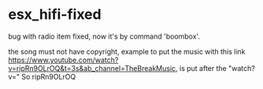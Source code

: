 # esx_hifi-fixed

bug with radio item fixed, now it's by command 'boombox'.

the song must not have copyright, example to put the music with this link https://www.youtube.com/watch?v=ripRn9OLrOQ&t=3s&ab_channel=TheBreakMusic, is put after the "watch?v=" So ripRn9OLrOQ

